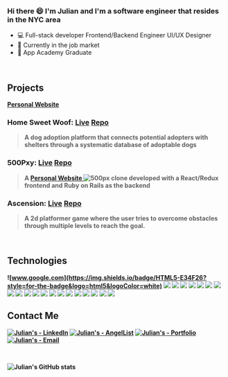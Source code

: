 ### Hi there 😄 I'm Julian and I'm a software engineer that resides in the NYC area


* 💻 Full-stack developer Frontend/Backend Engineer UI/UX Designer
* 💼 Currently in the job market
* :cake: App Academy Graduate


<!--
**Juka1031/Juka1031** is a ✨ _special_ ✨ repository because its `README.md` (this file) appears on your GitHub profile.

Here are some ideas to get you started:

- 🔭 I’m currently working on ...
- 🌱 I’m currently learning ...
- 👯 I’m looking to collaborate on ...
- 🤔 I’m looking for help with ...
- 💬 Ask me about ...
- 📫 How to reach me: ...
- 😄 Pronouns: ...
- ⚡ Fun fact: ...
-->
<br>

## Projects
[<strong>Personal Website <strong> ](https://julian-kang.com/)
### <strong>Home Sweet Woof: <strong> [Live](https://homesweetwoof.herokuapp.com/#/) [Repo](https://github.com/Juka1031/Home-Sweet-Woof)
>A dog adoption platform that connects potential adopters with shelters through a systematic database of adoptable dogs
  
### <strong>500Pxy: <strong> [Live](https://pxy500.herokuapp.com/?#/) [Repo](https://github.com/Juka1031/500Pxy)
>A
>[<strong>Personal Website <strong> ](https://500px.com/)
>![500px](https://500px.com/) clone developed with a React/Redux frontend and Ruby on Rails as the backend
  
### <strong>Ascension: <strong> [Live](https://juka1031.github.io/Ascension/) [Repo](https://github.com/Juka1031/Ascension)
>A 2d platformer game where the user tries to overcome obstacles through multiple levels to reach the goal.
  
<br>

## Technologies
![www.google.com](https://img.shields.io/badge/HTML5-E34F26?style=for-the-badge&logo=html5&logoColor=white)
![](https://img.shields.io/badge/CSS3-1572B6?style=for-the-badge&logo=css3&logoColor=white)
![](https://img.shields.io/badge/JavaScript-323330?style=for-the-badge&logo=javascript&logoColor=F7DF1E)
![](https://img.shields.io/badge/Ruby-CC342D?style=for-the-badge&logo=ruby&logoColor=white)
![](https://img.shields.io/badge/PostgreSQL-316192?style=for-the-badge&logo=postgresql&logoColor=white)
![](https://img.shields.io/badge/rails-%23CC0000.svg?style=for-the-badge&logo=ruby-on-rails&logoColor=white)
![](https://img.shields.io/badge/MongoDB-4EA94B?style=for-the-badge&logo=mongodb&logoColor=white)
![](https://img.shields.io/badge/SQLite-07405E?style=for-the-badge&logo=sqlite&logoColor=white)
![](https://img.shields.io/badge/jquery-%230769AD.svg?style=for-the-badge&logo=jquery&logoColor=white)
![](https://img.shields.io/badge/Node.js-339933?style=for-the-badge&logo=nodedotjs&logoColor=white)
![](https://img.shields.io/badge/webpack-%238DD6F9.svg?style=for-the-badge&logo=webpack&logoColor=black)
![](https://img.shields.io/badge/npm-CB3837?style=for-the-badge&logo=npm&logoColor=white)
![](https://img.shields.io/badge/Express.js-000000?style=for-the-badge&logo=express&logoColor=white)
![](https://img.shields.io/badge/git-%23F05033.svg?style=for-the-badge&logo=git&logoColor=white)
![](https://img.shields.io/badge/heroku-%23430098.svg?style=for-the-badge&logo=heroku&logoColor=white)
![](https://img.shields.io/badge/React-20232A?style=for-the-badge&logo=react&logoColor=61DAFB)
![](https://img.shields.io/badge/Redux-593D88?style=for-the-badge&logo=redux&logoColor=white)
![](https://img.shields.io/badge/React_Router-CA4245?style=for-the-badge&logo=react-router&logoColor=white)
![](https://img.shields.io/badge/Postman-FF6C37?style=for-the-badge&logo=Postman&logoColor=white)
![](https://img.shields.io/badge/Amazon_AWS-FF9900?style=for-the-badge&logo=amazonaws&logoColor=white)
![](https://img.shields.io/badge/Socket.io-010101?&style=for-the-badge&logo=Socket.io&logoColor=white)
  
 ## Contact Me

[![Julian's - LinkedIn](https://img.shields.io/badge/Julian's-LinkedIn-blue?style=for-the-badge)](https://www.linkedin.com/in/julian-kang-09b561221/)
[![Julian's - AngelList](https://img.shields.io/badge/Julian's-AngelList-red?style=for-the-badge)](https://www.linkedin.com/in/julian-kang-09b561221/)
[![Julian's - Portfolio](https://img.shields.io/badge/Julian's-Portfolio-d78228?style=for-the-badge)](https://julian-kang.com/)
[![Julian's - Email](https://img.shields.io/badge/Julian's-Email-2bd492?style=for-the-badge)](mailto:juka1031@gmail.com)
  
<br>
  
![Julian's GitHub stats](https://github-readme-stats.vercel.app/api?username=juka1031&theme=cobalt)
